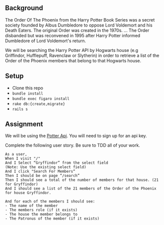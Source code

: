 ## Background

The Order Of The Phoenix from the Harry Potter Book Series was a secret society founded by Albus Dumbledore to oppose Lord Voldemort and his Death Eaters. The original Order was created in the 1970s. ... The Order disbanded but was reconvened in 1995 after Harry Potter informed Dumbledore of Lord Voldemort's return.

We will be searching the Harry Potter API by Hogwarts house (e.g Griffindor, Hufflepuff, Ravenclaw or Slytherin) in order to retrieve a list of the Order of the Phoenix members that belong to that Hogwarts house.

## Setup

* Clone this repo
* `bundle install`
* `bundle exec figaro install`
* `rake db:{create,migrate}`
* `rails s`

## Assignment

We will be using the [Potter Api](https://www.potterapi.com/#documentation). You will need to sign up for an api key.

Complete the following user story. Be sure to TDD all of your work.

```
As a user,
When I visit "/"
And I Select “Gryffindor” from the select field
(Note: Use the existing select field)
And I click "Search For Members“
Then I should be on page “/search”
Then I should see a total of the number of members for that house. (21 for Gryffindor)
And I should see a list of the 21 members of the Order of the Phoenix for house Gryffindor.

And for each of the members I should see:
- The name of the member
- The members role (if it exists)
- The house the member belongs to
- The Patronus of the member (if it exists)
```

